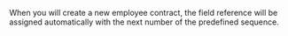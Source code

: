 When you will create a new employee contract, the field reference will
be assigned automatically with the next number of the predefined
sequence.
